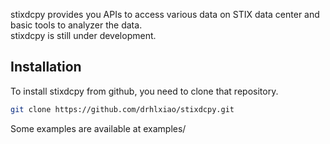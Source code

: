 stixdcpy provides you APIs to access various data on STIX data center and basic tools to analyzer the data.  
stixdcpy is still under development. 
## Installation 
To install stixdcpy from github, you need to clone that repository.
```sh 
git clone https://github.com/drhlxiao/stixdcpy.git
```

Some examples are available at examples/ 

